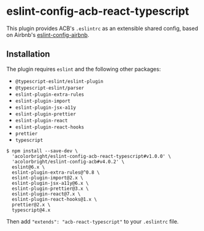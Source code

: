 # eslint-config-acb-react-typescript

This plugin provides ACB's `.eslintrc` as an extensible shared config, based on Airbnb's
[eslint-config-airbnb](https://github.com/airbnb/javascript/tree/master/packages/eslint-config-airbnb).

## Installation

The plugin requires `eslint` and the following other packages:

- `@typescript-eslint/eslint-plugin`
- `@typescript-eslint/parser`
- `eslint-plugin-extra-rules`
- `eslint-plugin-import`
- `eslint-plugin-jsx-a11y`
- `eslint-plugin-prettier`
- `eslint-plugin-react`
- `eslint-plugin-react-hooks`
- `prettier`
- `typescript`

```shell
$ npm install --save-dev \
  'acolorbright/eslint-config-acb-react-typescript#v1.0.0' \
  'acolorbright/eslint-config-acb#v4.0.2' \
  eslint@6.x \
  eslint-plugin-extra-rules@^0.8 \
  eslint-plugin-import@2.x \
  eslint-plugin-jsx-a11y@6.x \
  eslint-plugin-prettier@3.x \
  eslint-plugin-react@7.x \
  eslint-plugin-react-hooks@1.x \
  prettier@2.x \
  typescript@4.x
```

Then add `"extends": "acb-react-typescript"` to your `.eslintrc` file.
